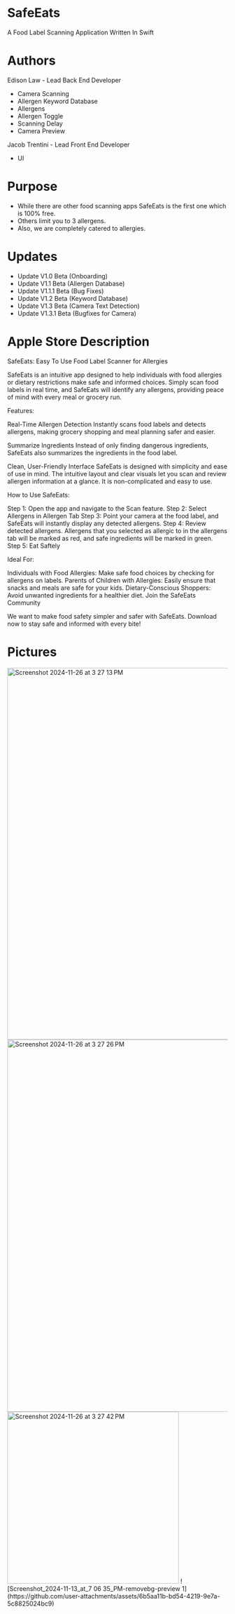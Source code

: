 # SafeEats
A Food Label Scanning Application Written In Swift


# Authors
Edison Law - Lead Back End Developer
-  Camera Scanning
-  Allergen Keyword Database
-  Allergens
-  Allergen Toggle
-  Scanning Delay
-  Camera Preview

Jacob Trentini - Lead Front End Developer
- UI


# Purpose
- While there are other food scanning apps SafeEats is the first one which is 100% free. 
- Others limit you to 3 allergens. 
- Also, we are completely catered to allergies.

# Updates
- Update V1.0 Beta (Onboarding)
- Update V1.1 Beta (Allergen Database)
- Update V1.1.1 Beta (Bug Fixes)
- Update V1.2 Beta (Keyword Database)
- Update V1.3 Beta (Camera Text Detection)
- Update V1.3.1 Beta (Bugfixes for Camera)

# Apple Store Description
SafeEats: Easy To Use Food Label Scanner for Allergies

SafeEats is an intuitive app designed to help individuals with food allergies or dietary restrictions make safe and informed choices. Simply scan food labels in real time, and SafeEats will identify any allergens, providing peace of mind with every meal or grocery run.

Features:

Real-Time Allergen Detection
Instantly scans food labels and detects allergens, making grocery shopping and meal planning safer and easier.

Summarize Ingredients
Instead of only finding dangerous ingredients, SafeEats also summarizes the ingredients in the food label.

Clean, User-Friendly Interface
SafeEats is designed with simplicity and ease of use in mind. The intuitive layout and clear visuals let you scan and review allergen information at a glance. It is non-complicated and easy to use.

How to Use SafeEats:

Step 1: Open the app and navigate to the Scan feature.
Step 2: Select Allergens in Allergen Tab
Step 3: Point your camera at the food label, and SafeEats will instantly display any detected allergens.
Step 4: Review detected allergens. Allergens that you selected as allergic to in the allergens tab will be marked as red, and safe ingredients will be marked in green.
Step 5: Eat Saftely

Ideal For:

Individuals with Food Allergies: Make safe food choices by checking for allergens on labels.
Parents of Children with Allergies: Easily ensure that snacks and meals are safe for your kids.
Dietary-Conscious Shoppers: Avoid unwanted ingredients for a healthier diet.
Join the SafeEats Community

We want to make food safety simpler and safer with SafeEats. Download now to stay safe and informed with every bite!

# Pictures
<img width="848" alt="Screenshot 2024-11-26 at 3 27 13 PM" src="https://github.com/user-attachments/assets/01699d36-ff39-4748-b145-eaa51b9472ca">
<img width="849" alt="Screenshot 2024-11-26 at 3 27 26 PM" src="https://github.com/user-attachments/assets/63b4ef95-1a98-4d13-ae84-579bce0564d6">
<img width="392" alt="Screenshot 2024-11-26 at 3 27 42 PM" src="https://github.com/user-attachments/assets/96a64e4f-a628-4bbe-803b-48c1e1d7b9d0">
![Screenshot_2024-11-13_at_7 06 35_PM-removebg-preview 1](https://github.com/user-attachments/assets/6b5aa11b-bd54-4219-9e7a-5c8825024bc9)









